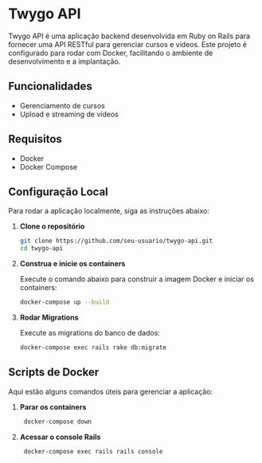 # Twygo API

Twygo API é uma aplicação backend desenvolvida em Ruby on Rails para fornecer uma API RESTful para gerenciar cursos e vídeos. Este projeto é configurado para rodar com Docker, facilitando o ambiente de desenvolvimento e a implantação.

## Funcionalidades

- Gerenciamento de cursos
- Upload e streaming de vídeos

## Requisitos

- Docker
- Docker Compose

## Configuração Local

Para rodar a aplicação localmente, siga as instruções abaixo:

1. **Clone o repositório**

   ```bash
   git clone https://github.com/seu-usuario/twygo-api.git
   cd twygo-api

   ```

2. **Construa e inicie os containers**

   Execute o comando abaixo para construir a imagem Docker e iniciar os containers:

   ```bash
   docker-compose up --build

   ```

3. **Rodar Migrations**

   Execute as migrations do banco de dados:

   ```bash
   docker-compose exec rails rake db:migrate
   ```

## Scripts de Docker

Aqui estão alguns comandos úteis para gerenciar a aplicação:

1. **Parar os containers**

   ```bash
    docker-compose down
   ```

2. **Acessar o console Rails**

   ```bash
    docker-compose exec rails rails console
   ```
